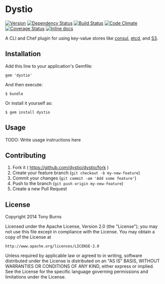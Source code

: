 # Dystio

[![Version](https://img.shields.io/gem/v/dystio.svg)](https://rubygems.org/gems/dystio)
[![Dependency Status](https://gemnasium.com/dystio/dystio.svg)](https://gemnasium.com/dystio/dystio)
[![Build Status](https://travis-ci.org/dystio/dystio.svg?branch=master)](https://travis-ci.org/dystio/dystio)
[![Code Climate](http://img.shields.io/codeclimate/github/dystio/dystio.svg)](https://codeclimate.com/github/dystio/dystio)
[![Coverage Status](https://img.shields.io/coveralls/dystio/dystio.svg)](https://coveralls.io/r/dystio/dystio?branch=master)
[![Inline docs](http://inch-ci.org/github/dystio/dystio.svg)](http://inch-ci.org/github/dystio/dystio)

A CLI and Chef plugin for using key-value stores like [consul][consul], [etcd][etcd], and [S3][s3].

[consul]: http://www.consul.io/
[etcd]: https://github.com/coreos/etcd
[s3]: http://aws.amazon.com/s3/

## Installation

Add this line to your application's Gemfile:

    gem 'dystio'

And then execute:

    $ bundle

Or install it yourself as:

    $ gem install dystio

## Usage

TODO: Write usage instructions here

## Contributing

1. Fork it ( https://github.com/dystio/dystio/fork )
2. Create your feature branch (`git checkout -b my-new-feature`)
3. Commit your changes (`git commit -am 'Add some feature'`)
4. Push to the branch (`git push origin my-new-feature`)
5. Create a new Pull Request

## License

Copyright 2014 Tony Burns

Licensed under the Apache License, Version 2.0 (the "License");
you may not use this file except in compliance with the License.
You may obtain a copy of the License at

    http://www.apache.org/licenses/LICENSE-2.0

Unless required by applicable law or agreed to in writing, software
distributed under the License is distributed on an "AS IS" BASIS,
WITHOUT WARRANTIES OR CONDITIONS OF ANY KIND, either express or implied.
See the License for the specific language governing permissions and
limitations under the License.
